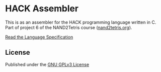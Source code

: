 # HACK Assembler

This is as an assembler for the HACK programming language written in C. Part of project 6 of the NAND2Tetris course ([nand2tetris.org](https://nand2tetris.org)).

[Read the Language Specification](https://www.nand2tetris.org/_files/ugd/44046b_7ef1c00a714c46768f08c459a6cab45a.pdf)

## License

Published under the [GNU GPLv3 License](https://www.gnu.org/licenses/gpl-3.0.en.html)